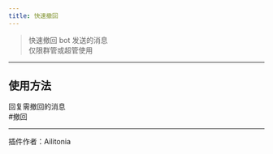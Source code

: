 ```yaml
---
title: 快速撤回
---
```


> 快速撤回 bot 发送的消息<br/>
> 仅限群管或超管使用

---
## 使用方法
回复需撤回的消息<br/>
\#撤回

---
插件作者：Ailitonia